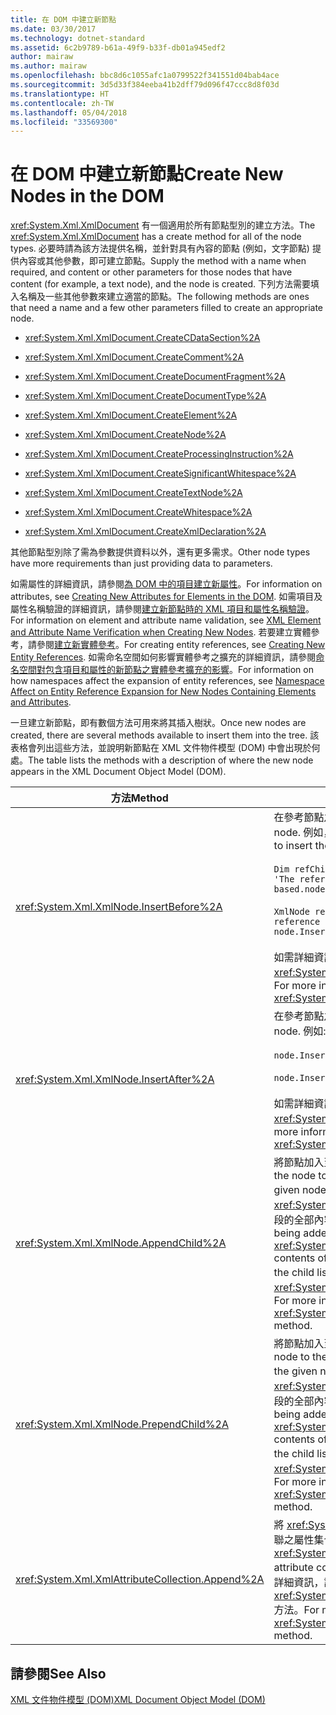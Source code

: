 ```yaml
---
title: 在 DOM 中建立新節點
ms.date: 03/30/2017
ms.technology: dotnet-standard
ms.assetid: 6c2b9789-b61a-49f9-b33f-db01a945edf2
author: mairaw
ms.author: mairaw
ms.openlocfilehash: bbc8d6c1055afc1a0799522f341551d04bab4ace
ms.sourcegitcommit: 3d5d33f384eeba41b2dff79d096f47ccc8d8f03d
ms.translationtype: HT
ms.contentlocale: zh-TW
ms.lasthandoff: 05/04/2018
ms.locfileid: "33569300"
---
```

# <a name="create-new-nodes-in-the-dom"></a><span data-ttu-id="06bc5-102">在 DOM 中建立新節點</span><span class="sxs-lookup"><span data-stu-id="06bc5-102">Create New Nodes in the DOM</span></span>
<span data-ttu-id="06bc5-103"><xref:System.Xml.XmlDocument> 有一個適用於所有節點型別的建立方法。</span><span class="sxs-lookup"><span data-stu-id="06bc5-103">The <xref:System.Xml.XmlDocument> has a create method for all of the node types.</span></span> <span data-ttu-id="06bc5-104">必要時請為該方法提供名稱，並針對具有內容的節點 (例如，文字節點) 提供內容或其他參數，即可建立節點。</span><span class="sxs-lookup"><span data-stu-id="06bc5-104">Supply the method with a name when required, and content or other parameters for those nodes that have content (for example, a text node), and the node is created.</span></span> <span data-ttu-id="06bc5-105">下列方法需要填入名稱及一些其他參數來建立適當的節點。</span><span class="sxs-lookup"><span data-stu-id="06bc5-105">The following methods are ones that need a name and a few other parameters filled to create an appropriate node.</span></span>  
  
-   <xref:System.Xml.XmlDocument.CreateCDataSection%2A>  
  
-   <xref:System.Xml.XmlDocument.CreateComment%2A>  
  
-   <xref:System.Xml.XmlDocument.CreateDocumentFragment%2A>  
  
-   <xref:System.Xml.XmlDocument.CreateDocumentType%2A>  
  
-   <xref:System.Xml.XmlDocument.CreateElement%2A>  
  
-   <xref:System.Xml.XmlDocument.CreateNode%2A>  
  
-   <xref:System.Xml.XmlDocument.CreateProcessingInstruction%2A>  
  
-   <xref:System.Xml.XmlDocument.CreateSignificantWhitespace%2A>  
  
-   <xref:System.Xml.XmlDocument.CreateTextNode%2A>  
  
-   <xref:System.Xml.XmlDocument.CreateWhitespace%2A>  
  
-   <xref:System.Xml.XmlDocument.CreateXmlDeclaration%2A>  
  
 <span data-ttu-id="06bc5-106">其他節點型別除了需為參數提供資料以外，還有更多需求。</span><span class="sxs-lookup"><span data-stu-id="06bc5-106">Other node types have more requirements than just providing data to parameters.</span></span>  
  
 <span data-ttu-id="06bc5-107">如需屬性的詳細資訊，請參閱[為 DOM 中的項目建立新屬性](../../../../docs/standard/data/xml/creating-new-attributes-for-elements-in-the-dom.md)。</span><span class="sxs-lookup"><span data-stu-id="06bc5-107">For information on attributes, see [Creating New Attributes for Elements in the DOM](../../../../docs/standard/data/xml/creating-new-attributes-for-elements-in-the-dom.md).</span></span> <span data-ttu-id="06bc5-108">如需項目及屬性名稱驗證的詳細資訊，請參閱[建立新節點時的 XML 項目和屬性名稱驗證](../../../../docs/standard/data/xml/xml-element-and-attribute-name-verification-when-creating-new-nodes.md)。</span><span class="sxs-lookup"><span data-stu-id="06bc5-108">For information on element and attribute name validation, see [XML Element and Attribute Name Verification when Creating New Nodes](../../../../docs/standard/data/xml/xml-element-and-attribute-name-verification-when-creating-new-nodes.md).</span></span> <span data-ttu-id="06bc5-109">若要建立實體參考，請參閱[建立新實體參考](../../../../docs/standard/data/xml/creating-new-entity-references.md)。</span><span class="sxs-lookup"><span data-stu-id="06bc5-109">For creating entity references, see [Creating New Entity References](../../../../docs/standard/data/xml/creating-new-entity-references.md).</span></span> <span data-ttu-id="06bc5-110">如需命名空間如何影響實體參考之擴充的詳細資訊，請參閱[命名空間對包含項目和屬性的新節點之實體參考擴充的影響](../../../../docs/standard/data/xml/namespace-affect-on-entity-ref-expansion-for-new-nodes.md)。</span><span class="sxs-lookup"><span data-stu-id="06bc5-110">For information on how namespaces affect the expansion of entity references, see [Namespace Affect on Entity Reference Expansion for New Nodes Containing Elements and Attributes](../../../../docs/standard/data/xml/namespace-affect-on-entity-ref-expansion-for-new-nodes.md).</span></span>  
  
 <span data-ttu-id="06bc5-111">一旦建立新節點，即有數個方法可用來將其插入樹狀。</span><span class="sxs-lookup"><span data-stu-id="06bc5-111">Once new nodes are created, there are several methods available to insert them into the tree.</span></span> <span data-ttu-id="06bc5-112">該表格會列出這些方法，並說明新節點在 XML 文件物件模型 (DOM) 中會出現於何處。</span><span class="sxs-lookup"><span data-stu-id="06bc5-112">The table lists the methods with a description of where the new node appears in the XML Document Object Model (DOM).</span></span>  
  
|<span data-ttu-id="06bc5-113">方法</span><span class="sxs-lookup"><span data-stu-id="06bc5-113">Method</span></span>|<span data-ttu-id="06bc5-114">節點取代</span><span class="sxs-lookup"><span data-stu-id="06bc5-114">Node placement</span></span>|  
|------------|--------------------|  
|<xref:System.Xml.XmlNode.InsertBefore%2A>|<span data-ttu-id="06bc5-115">在參考節點之前插入。</span><span class="sxs-lookup"><span data-stu-id="06bc5-115">Inserted before the reference node.</span></span> <span data-ttu-id="06bc5-116">例如，若要在位置 5 插入新節點：</span><span class="sxs-lookup"><span data-stu-id="06bc5-116">For example, to insert the new node in position 5:</span></span><br /><br /> `Dim refChild As XmlNode = node.ChildNodes(4) 'The reference is zero-based.node.InsertBefore(newChild, refChild);`<br /><br /> `XmlNode refChild = node.ChildNodes[4]; //The reference is zero-based. node.InsertBefore(newChild, refChild);`<br /><br /> <span data-ttu-id="06bc5-117">如需詳細資訊，請參閱 <xref:System.Xml.XmlNode.InsertBefore%2A> 方法。</span><span class="sxs-lookup"><span data-stu-id="06bc5-117">For more information, see the <xref:System.Xml.XmlNode.InsertBefore%2A> method.</span></span>|  
|<xref:System.Xml.XmlNode.InsertAfter%2A>|<span data-ttu-id="06bc5-118">在參考節點之後插入。</span><span class="sxs-lookup"><span data-stu-id="06bc5-118">Inserted after the reference node.</span></span> <span data-ttu-id="06bc5-119">例如: </span><span class="sxs-lookup"><span data-stu-id="06bc5-119">For example:</span></span><br /><br /> `node.InsertAfter(newChild, refChild)`<br /><br /> `node.InsertAfter(newChild, refChild);`<br /><br /> <span data-ttu-id="06bc5-120">如需詳細資訊，請參閱 <xref:System.Xml.XmlNode.InsertAfter%2A> 方法。</span><span class="sxs-lookup"><span data-stu-id="06bc5-120">For more information, see the <xref:System.Xml.XmlNode.InsertAfter%2A> method.</span></span>|  
|<xref:System.Xml.XmlNode.AppendChild%2A>|<span data-ttu-id="06bc5-121">將節點加入至指定節點之子節點的清單結尾處。</span><span class="sxs-lookup"><span data-stu-id="06bc5-121">Adds the node to the end of the list of child nodes for the given node.</span></span> <span data-ttu-id="06bc5-122">如果加入的節點為 <xref:System.Xml.XmlDocumentFragment>，則文件片段的全部內容都會移至此節點的子清單中。</span><span class="sxs-lookup"><span data-stu-id="06bc5-122">If the node being added is an <xref:System.Xml.XmlDocumentFragment>, the entire contents of the document fragment are moved into the child list of this node.</span></span> <span data-ttu-id="06bc5-123">如需詳細資訊，請參閱 <xref:System.Xml.XmlNode.AppendChild%2A> 方法。</span><span class="sxs-lookup"><span data-stu-id="06bc5-123">For more information, see the <xref:System.Xml.XmlNode.AppendChild%2A> method.</span></span>|  
|<xref:System.Xml.XmlNode.PrependChild%2A>|<span data-ttu-id="06bc5-124">將節點加入至指定節點之子節點的清單開頭。</span><span class="sxs-lookup"><span data-stu-id="06bc5-124">Adds the node to the beginning of the list of child nodes of the given node.</span></span> <span data-ttu-id="06bc5-125">如果加入的節點為 <xref:System.Xml.XmlDocumentFragment>，則文件片段的全部內容都會移至此節點的子清單中。</span><span class="sxs-lookup"><span data-stu-id="06bc5-125">If the node being added is an <xref:System.Xml.XmlDocumentFragment>, the entire contents of the document fragment are moved into the child list of this node.</span></span> <span data-ttu-id="06bc5-126">如需詳細資訊，請參閱 <xref:System.Xml.XmlNode.PrependChild%2A> 方法。</span><span class="sxs-lookup"><span data-stu-id="06bc5-126">For more information, see the <xref:System.Xml.XmlNode.PrependChild%2A> method.</span></span>|  
|<xref:System.Xml.XmlAttributeCollection.Append%2A>|<span data-ttu-id="06bc5-127">將 <xref:System.Xml.XmlAttribute> 節點附加至與項目關聯之屬性集合的結尾。</span><span class="sxs-lookup"><span data-stu-id="06bc5-127">Appends an <xref:System.Xml.XmlAttribute> node to the end of the attribute collection associated with an element.</span></span> <span data-ttu-id="06bc5-128">如需詳細資訊，請參閱 <xref:System.Xml.XmlAttributeCollection.Append%2A> 方法。</span><span class="sxs-lookup"><span data-stu-id="06bc5-128">For more information, see the <xref:System.Xml.XmlAttributeCollection.Append%2A> method.</span></span>|  
  
## <a name="see-also"></a><span data-ttu-id="06bc5-129">請參閱</span><span class="sxs-lookup"><span data-stu-id="06bc5-129">See Also</span></span>  
 [<span data-ttu-id="06bc5-130">XML 文件物件模型 (DOM)</span><span class="sxs-lookup"><span data-stu-id="06bc5-130">XML Document Object Model (DOM)</span></span>](../../../../docs/standard/data/xml/xml-document-object-model-dom.md)
